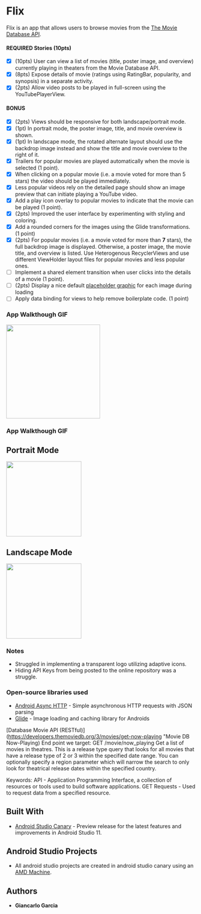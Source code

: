 # Flix
Flix is an app that allows users to browse movies from the [The Movie Database API](http://docs.themoviedb.apiary.io/#).

#### REQUIRED Stories (10pts)
- [X] (10pts) User can view a list of movies (title, poster image, and overview) currently playing in theaters from the Movie Database API.
- [X] (8pts) Expose details of movie (ratings using RatingBar, popularity, and synopsis) in a separate activity.
- [X] (2pts) Allow video posts to be played in full-screen using the YouTubePlayerView.

#### BONUS
- [X] (2pts) Views should be responsive for both landscape/portrait mode.
- [X] (1pt) In portrait mode, the poster image, title, and movie overview is shown.
- [X] (1pt) In landscape mode, the rotated alternate layout should use the backdrop image instead and show the title and movie overview to the right of it.
- [X] Trailers for popular movies are played automatically when the movie is selected (1 point).
- [X] When clicking on a popular movie (i.e. a movie voted for more than 5 stars) the video should be played immediately.
- [X] Less popular videos rely on the detailed page should show an image preview that can initiate playing a YouTube video.
- [X] Add a play icon overlay to popular movies to indicate that the movie can be played (1 point).
- [X] (2pts) Improved the user interface by experimenting with styling and coloring.
- [X] Add a rounded corners for the images using the Glide transformations. (1 point)
- [X] (2pts) For popular movies (i.e. a movie voted for more than **7** stars), the full backdrop image is displayed. Otherwise, a poster image, the movie title, and overview is listed. Use Heterogenous RecyclerViews and use different ViewHolder layout files for popular movies and less popular ones.
- [ ] Implement a shared element transition when user clicks into the details of a movie (1 point).
- [ ] (2pts) Display a nice default [placeholder graphic](https://guides.codepath.org/android/Displaying-Images-with-the-Glide-Library#advanced-usage) for each image during loading
- [ ] Apply data binding for views to help remove boilerplate code. (1 point)

### App Walkthough GIF
<img src="https://i.imgur.com/POelGIX.gif" width=250><br>

### App Walkthough GIF
## Portrait Mode
<img src="https://i.imgur.com/m7k9hZd.gif" width=200><br>
## Landscape Mode
<img src="https://github.com/ggiande/Codepath-Android-Studio-Mobile-Development/blob/master/TechFellows-Flixster/gifs/flixster-portrait.gif" height=200><br>

### Notes
- Struggled in implementing a transparent logo utilizing adaptive icons.
- Hiding API Keys from being posted to the online repository was a struggle.

### Open-source libraries used
- [Android Async HTTP](https://github.com/codepath/CPAsyncHttpClient) - Simple asynchronous HTTP requests with JSON parsing
- [Glide](https://github.com/bumptech/glide) - Image loading and caching library for Androids

[Database Movie API (RESTful)] (https://developers.themoviedb.org/3/movies/get-now-playing "Movie DB Now-Playing) 
End point we target: GET /movie/now_playing
Get a list of movies in theatres. This is a release type query that looks for all movies that have a release type of 2 or 3 within the specified date range. You can optionally specify a region parameter which will narrow the search to only look for theatrical release dates within the specified country.


Keywords:
API - Application Programming Interface, a collection of resources or tools used to build software applications.
GET Requests - Used to request data from a specified resource.

## Built With 
* [Android Studio Canary](https://developer.android.com/studio/preview) - Preview release for the latest features and improvements in Android Studio 11.

## Android Studio Projects
* All android studio projects are created in android studio canary using an [AMD Machine](https://github.com/ggiande/Codepath-Android-Studio-Mobile-Development/tree/master/AMD-Chip-on-Android-Studio).

## Authors
* **Giancarlo Garcia**
